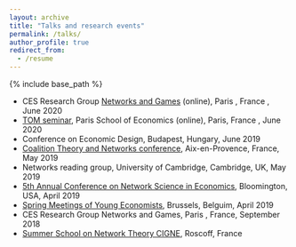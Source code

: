```yaml
---
layout: archive
title: "Talks and research events" 
permalink: /talks/
author_profile: true
redirect_from:
  - /resume
---
```


{% include base_path %}

* CES Research Group [Networks and Games](https://sites.google.com/site/cesworkinggroupnetworks/) (online), Paris , France , June 2020
* [TOM seminar](https://www.parisschoolofeconomics.eu/en/research/seminars/lunch-s-theory-organisation-markets-tom/), Paris School of Economics (online), Paris, France , June 2020
* Conference on Economic Design, Budapest, Hungary, June 2019
* [Coalition Theory and Networks conference](http://www.coalitiontheory.net/content/24th-coalition-theory-network-workshop), Aix-en-Provence, France, May 2019
* Networks reading group, University of Cambridge, Cambridge, UK, May 2019
* [5th Annual Conference on Network Science in Economics](https://drive.google.com/file/d/1a7_-N_Vx5XbYDPymIQzWh_ksuvp5b8FY/view), Bloomington, USA, April 2019
* [Spring Meetings of Young Economists](https://eaye.weebly.com/), Brussels, Belguim, April 2019
* CES Research Group Networks and Games, Paris , France, September 2018
* [Summer School on Network Theory CIGNE](https://sites.google.com/site/cigneworkshop2017/), Roscoff, France
